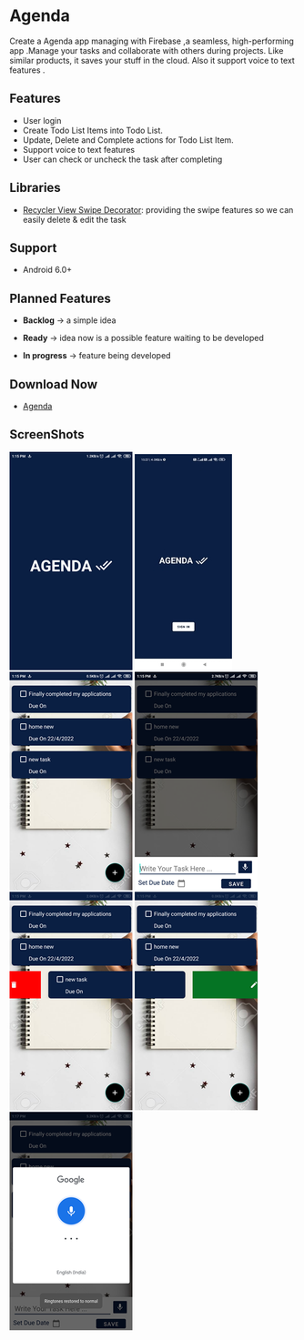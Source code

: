 # Agenda
Create a Agenda app managing with Firebase ,a seamless, high-performing app .Manage your tasks and collaborate with others during projects. Like similar products, it saves your stuff in the cloud. Also it support voice to text features .

## Features
- User login 
- Create Todo List Items into Todo List.
- Update, Delete and Complete actions for Todo List Item.
- Support voice to text features
- User can check or uncheck the task after completing
  
## Libraries
- [Recycler View Swipe Decorator](https://github.com/xabaras/RecyclerViewSwipeDecorator): providing the swipe features so we can easily delete & edit the task

## Support
- Android 6.0+

## Planned Features

- **Backlog**     → a simple idea 

- **Ready**       → idea now is a possible feature waiting to be developed

- **In progress** → feature being developed

## Download Now 

- [Agenda](Agenda.apk)

## ScreenShots

![](ScreenShots/Screenshot_2022-04-16-13-15-25-092_com.example.agenda.png)
![](ScreenShots/Screenshot_2022-04-24-15-27-06-816_com.example.agenda.jpg)
![](ScreenShots/Screenshot_2022-04-16-13-15-30-148_com.example.agenda.png)
![](ScreenShots/Screenshot_2022-04-16-13-15-34-503_com.example.agenda.png)
![](ScreenShots/Screenshot_2022-04-16-13-15-42-536_com.example.agenda.png)
![](ScreenShots/Screenshot_2022-04-16-13-15-48-692_com.example.agenda.png)
![](ScreenShots/Screenshot_2022-04-16-13-17-36-069_com.google.android.googlequicksearchbox.png)


